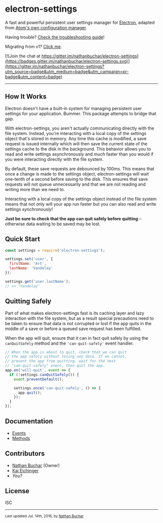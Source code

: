 electron-settings 
==================

A fast and powerful persistent user settings manager for [Electron](https://electron.atom.io), adapted from [Atom's own configuration manager](https://github.com/atom/atom/blob/master/src/config.coffee).

Having trouble? [Check the troubleshooting guide]()!

Migrating from v1? [Click me]().

[![Join the chat at https://gitter.im/nathanbuchar/electron-settings](https://badges.gitter.im/nathanbuchar/electron-settings.svg)](https://gitter.im/nathanbuchar/electron-settings?utm_source=badge&utm_medium=badge&utm_campaign=pr-badge&utm_content=badge)



***


How It Works
------------

Electron doesn't have a built-in system for managing persistent user settings for your application. Bummer. This package attempts to bridge that gap.

With electron-settings, you aren't actually communicating directly with the file system. Instead, you're interacting with a local copy of the settings object that's stored in memory. Any time this cache is modified, a save request is issued internally which will then save the current state of the settings cache to the disk in the background. This behavior allows you to read and write settings asynchronously and *much* faster than you would if you were interacting directly with the file system.

By default, these save requests are debounced by 100ms. This means that once a change is made to the settings object, electron-settings will wait one-tenth of a second before saving to the disk. This ensures that save requests will not queue unnecessarily and that we are not reading and writing more than we need to.

Interacting with a local copy of the settings object instead of the file system means that not only will your app run faster but you can also read and write settings *synchronously*!

**Just be sure to check that the app can quit safely before quitting** – otherwise data waiting to be saved may be lost.



Quick Start
-----------

```js
const settings = require('electron-settings');

settings.set('user', {
  firstName: 'Art',
  lastName: 'Vandelay'
});

settings.get('user.lastName');
// => "Vandelay"
```


Quitting Safely
---------------

Part of what makes electron-settings fast is its caching layer and lazy interaction with the file system, but as a result special precautions need to be taken to ensure that data is not corrupted or lost if the app quits in the middle of a save or before a queued save request has been fulfilled.

When the app will quit, ensure that it can in fact quit safely by using the `canQuitSafely` method and the `'can-quit-safely'` event handler.

```js
// When the app is about to quit, check that we can quit
// the app safely without losing any data. If we cannot,
// prevent the app from quitting, wait for the next
// "can-quit-safely" event, then quit the app.
app.on('will-quit', event => {
  if (!settings.canQuitSafely()) {
    event.preventDefault();

    settings.once('can-quit-safely', () => {
      app.quit();
    });
  }
});
```

Documentation
-------------
* [Events][docs_events]
* [Methods][docs_methods]


Contributors
-------
* [Nathan Buchar] (Owner)
* [Kai Eichinger](mailto:kai.eichinger@outlook.com)
* *You?*


License
-------
ISC


***

<small>Last updated Jul. 14th, 2016, by [Nathan Buchar]</small>



[Nathan Buchar]: (mailto:hello@nathanbuchar.com)

[docs_events]: ./docs/api/events.md
[docs_methods]: ./docs/api/methods.md

[event_save]: #event-save
[event_change]: #event-change
[event_error]: #event-error
[event_canQuitSafely]: #event-can-quit-safely

[method_has]: #has
[method_get]: #get
[method_set]: #set
[method_unset]: #unset
[method_clear]: #clear
[method_defaults]: #defaults
[method_canQuitSafely]: #canquitsafely
[method_getPathToConfigFile]: #getpathtoconfigfile
